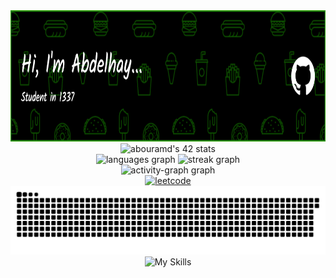 
<div align="center">
  <div>
    <img height="210" src="./github-header-image.png"  />
  </div>
  <div>
    <img src="https://badge.mediaplus.ma/binary/abouramd" alt="abouramd's 42 stats" />
  </div>
  <div>
    <img src="https://github-readme-stats.vercel.app/api/top-langs?username=abouramd&locale=en&hide_title=false&layout=compact&card_width=320&langs_count=5&theme=react&hide_border=false&order=2" height="150" alt="languages graph"  />
    <img src="https://streak-stats.demolab.com?user=abouramd&locale=en&mode=daily&theme=react&hide_border=false&border_radius=5&order=3" height="150" alt="streak graph"  />
  </div>
  <div>
    <img src="https://github-readme-activity-graph.vercel.app/graph?username=abouramd&radius=16&theme=react&area=true&order=5" height="300" alt="activity-graph graph"  />
  </div>
  <div>
  <a href="https://leetcode.com/u/abouramd/" target="_blank">
      <img alt="leetcode" src="https://leetcard.jacoblin.cool/abouramd?ext=heatmap&border=0&radius=20&font=Poppins" />
  </a>
  </div>
  <div>
    <img src="https://raw.githubusercontent.com/abouramd/abouramd/output/snake.svg" alt="Snake animation" />
  </div>
  <div>
    <img alt="My Skills" src="https://skillicons.dev/icons?i=c,cpp,bash,python,lua,docker,js,html,css,git,redis,vim&theme=dark" />
  </div>
  <div
    <img src="https://profile-counter.glitch.me/abouramd/count.svg?"  />
  </div>
</div>
